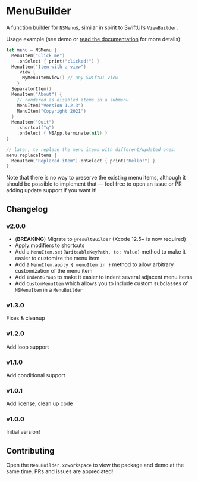 # MenuBuilder

A function builder for `NSMenu`s, similar in spirit to SwiftUI’s `ViewBuilder`.

Usage example (see demo or [read the documentation](https://menubuilder.jedfox.com) for more details):

```swift
let menu = NSMenu {
  MenuItem("Click me")
    .onSelect { print("clicked!") } 
  MenuItem("Item with a view")
    .view {
      MyMenuItemView() // any SwiftUI view
    }
  SeparatorItem()
  MenuItem("About") {
    // rendered as disabled items in a submenu
    MenuItem("Version 1.2.3")
    MenuItem("Copyright 2021")
  }
  MenuItem("Quit")
    .shortcut("q")
    .onSelect { NSApp.terminate(nil) }
}

// later, to replace the menu items with different/updated ones:
menu.replaceItems {
  MenuItem("Replaced item").onSelect { print("Hello!") }
}
```

Note that there is no way to preserve the existing menu items, although it should be possible to implement that — feel free to open an issue or PR adding update support if you want it!

## Changelog

### v2.0.0
* (**BREAKING**) Migrate to `@resultBuilder` (Xcode 12.5+ is now required)
* Apply modifiers to shortcuts
* Add a `MenuItem.set(WriteableKeyPath, to: Value)` method to make it easier to customize the menu item
* Add a `MenuItem.apply { menuItem in }` method to allow arbitrary customization of the menu item
* Add `IndentGroup` to make it easier to indent several adjacent menu items
* Add `CustomMenuItem` which allows you to include custom subclasses of `NSMenuItem` in a `MenuBuilder`

### v1.3.0

Fixes & cleanup

### v1.2.0

Add loop support

### v1.1.0

Add conditional support

### v1.0.1

Add license, clean up code

### v1.0.0

Initial version!


## Contributing

Open the `MenuBuilder.xcworkspace` to view the package and demo at the same time. PRs and issues are appreciated!
